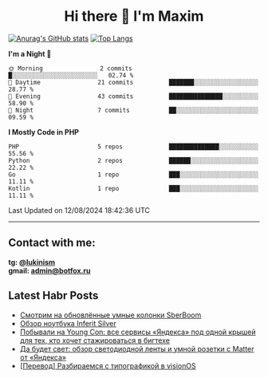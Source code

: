 ## <h1 align="center">Hi there 👋 I'm Maxim</h1>

[![Anurag's GitHub stats](https://github-readme-stats.vercel.app/api?username=lukinism)](https://github.com/anuraghazra/github-readme-stats) [![Top Langs](https://github-readme-stats.vercel.app/api/top-langs/?username=lukinism)](https://github.com/anuraghazra/github-readme-stats)

<!--START_SECTION:waka-->
**I'm a Night 🦉** 

```text
🌞 Morning                2 commits           █░░░░░░░░░░░░░░░░░░░░░░░░   02.74 % 
🌆 Daytime                21 commits          ███████░░░░░░░░░░░░░░░░░░   28.77 % 
🌃 Evening                43 commits          ███████████████░░░░░░░░░░   58.90 % 
🌙 Night                  7 commits           ██░░░░░░░░░░░░░░░░░░░░░░░   09.59 % 
```


**I Mostly Code in PHP** 

```text
PHP                      5 repos             ██████████████░░░░░░░░░░░   55.56 % 
Python                   2 repos             ██████░░░░░░░░░░░░░░░░░░░   22.22 % 
Go                       1 repo              ███░░░░░░░░░░░░░░░░░░░░░░   11.11 % 
Kotlin                   1 repo              ███░░░░░░░░░░░░░░░░░░░░░░   11.11 % 
```




 Last Updated on 12/08/2024 18:42:36 UTC
<!--END_SECTION:waka-->
___
## Contact with me:
**tg: [@lukinism](https://t.me/lukinism)  
gmail: admin@botfox.ru**

## Latest Habr Posts
<!-- BLOG-POST-LIST:START -->
- [Смотрим на обновлённые умные колонки SberBoom](https://habr.com/ru/articles/834302/?utm_campaign=834302&utm_source=habrahabr&utm_medium=rss)
- [Обзор ноутбука Inferit Silver](https://habr.com/ru/articles/831176/?utm_campaign=831176&utm_source=habrahabr&utm_medium=rss)
- [Побывали на Young Con: все сервисы «Яндекса» под одной крышей для тех, кто хочет стажироваться в бигтехе](https://habr.com/ru/articles/825420/?utm_campaign=825420&utm_source=habrahabr&utm_medium=rss)
- [Да будет свет: обзор светодиодной ленты и умной розетки с Matter от «Яндекса»](https://habr.com/ru/articles/823912/?utm_campaign=823912&utm_source=habrahabr&utm_medium=rss)
- [[Перевод] Разбираемся с типографикой в visionOS](https://habr.com/ru/articles/818107/?utm_campaign=818107&utm_source=habrahabr&utm_medium=rss)
<!-- BLOG-POST-LIST:END -->
